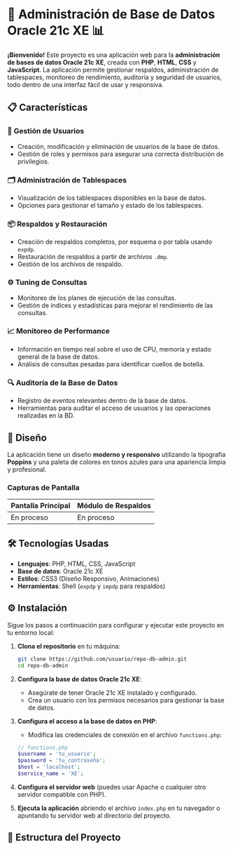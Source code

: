 # 🚀 Administración de Base de Datos Oracle 21c XE 📊

**¡Bienvenido!** Este proyecto es una aplicación web para la **administración de bases de datos Oracle 21c XE**, creada con **PHP**, **HTML**, **CSS** y **JavaScript**. La aplicación permite gestionar respaldos, administración de tablespaces, monitoreo de rendimiento, auditoría y seguridad de usuarios, todo dentro de una interfaz fácil de usar y responsiva.

## 📋 Características

### 🔐 **Gestión de Usuarios**
- Creación, modificación y eliminación de usuarios de la base de datos.
- Gestión de roles y permisos para asegurar una correcta distribución de privilegios.

### 🗂️ **Administración de Tablespaces**
- Visualización de los tablespaces disponibles en la base de datos.
- Opciones para gestionar el tamaño y estado de los tablespaces.

### 📦 **Respaldos y Restauración**
- Creación de respaldos completos, por esquema o por tabla usando `expdp`.
- Restauración de respaldos a partir de archivos `.dmp`.
- Gestión de los archivos de respaldo.

### ⚙️ **Tuning de Consultas**
- Monitoreo de los planes de ejecución de las consultas.
- Gestión de índices y estadísticas para mejorar el rendimiento de las consultas.

### 📈 **Monitoreo de Performance**
- Información en tiempo real sobre el uso de CPU, memoria y estado general de la base de datos.
- Análisis de consultas pesadas para identificar cuellos de botella.

### 🔍 **Auditoría de la Base de Datos**
- Registro de eventos relevantes dentro de la base de datos.
- Herramientas para auditar el acceso de usuarios y las operaciones realizadas en la BD.

## 🎨 Diseño

La aplicación tiene un diseño **moderno y responsivo** utilizando la tipografía **Poppins** y una paleta de colores en tonos azules para una apariencia limpia y profesional. 

### Capturas de Pantalla

| Pantalla Principal | Módulo de Respaldos |
| --- | --- |
|En proceso |En proceso|

## 🛠️ Tecnologías Usadas

- **Lenguajes**: PHP, HTML, CSS, JavaScript
- **Base de datos**: Oracle 21c XE
- **Estilos**: CSS3 (Diseño Responsivo, Animaciones)
- **Herramientas**: Shell (`expdp` y `impdp` para respaldos)

## ⚙️ Instalación

Sigue los pasos a continuación para configurar y ejecutar este proyecto en tu entorno local:

1. **Clona el repositorio** en tu máquina:

    ```bash
    git clone https://github.com/usuario/repo-db-admin.git
    cd repo-db-admin
    ```

2. **Configura la base de datos Oracle 21c XE**: 
    - Asegúrate de tener Oracle 21c XE instalado y configurado.
    - Crea un usuario con los permisos necesarios para gestionar la base de datos.

3. **Configura el acceso a la base de datos en PHP**:
    - Modifica las credenciales de conexión en el archivo `functions.php`:

    ```php
    // functions.php
    $username = 'tu_usuario';
    $password = 'tu_contraseña';
    $host = 'localhost';
    $service_name = 'XE';
    ```

4. **Configura el servidor web** (puedes usar Apache o cualquier otro servidor compatible con PHP).
   
5. **Ejecuta la aplicación** abriendo el archivo `index.php` en tu navegador o apuntando tu servidor web al directorio del proyecto.

## 📂 Estructura del Proyecto

